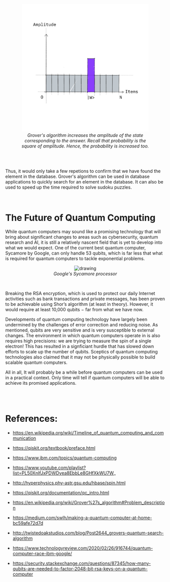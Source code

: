 <span />

<br />
<br />

<figure align="center">
<img src="../assets/grover.jpg" alt="drawing" width="400" />
<figcaption><i>Grover's algorithm increases the amplitude of the state corresponding to the answer. Recall that probability is the square of amplitude. Hence, the probability is increased too.</i></figcaption>

</figure>

<br />
<br />

Thus, it would only take a few repetions to confirm that we have found the element in the database. Grover's algorithm can be used in database applications to quickly search for an element in the database. It can also be used to speed up the time required to solve sudoku puzzles.

<br />

# The Future of Quantum Computing
While quantum computers may sound like a promising technology that will bring about significant changes to areas such as cybersecurity, quantum research and AI, it is still a relatively nascent field that is yet to develop into what we would expect. One of the current best quantum computer, Sycamore by Google, can only handle 53 qubits, which is far less that what is required for quantum computers to tackle exponential problems. 

<figure align="center">
<img src="https://images.theconversation.com/files/303589/original/file-20191125-74588-j0a746.png?ixlib=rb-1.1.0&q=45&auto=format&w=1000&fit=clip" alt="drawing" width="400" />
<figcaption><i>Google's Sycamore processor</i></figcaption>

</figure>

<br />

Breaking the RSA encryption, which is used to protect our daily Internet activities such as bank transactions and private messages, has been proven to be achievable using Shor’s algorithm (at least in theory). However, it would require at least 10,000 qubits $-$ far from what we have now. 

Developments of quantum computing technology have largely been undermined by the challenges of error correction and reducing noise. As mentioned, qubits are very sensitive and is very susceptible to external changes. The environment in which quantum computers operate in is also requires high precisions: we are trying to measure the spin of a single electron! This has resulted in a signficiant hurdle that has slowed down efforts to scale up the number of qubits. Sceptics of quantum computing technologies also claimed that it may not be physically possible to build scalable quantum computers.

All in all, It will probably be a while before quantum computers can be used in a practical context. Only time will tell if quantum computers will be able to achieve its promised applications.



<br />
<br />

# References:
- https://en.wikipedia.org/wiki/Timeline_of_quantum_computing_and_communication

- https://qiskit.org/textbook/preface.html

- https://www.ibm.com/topics/quantum-computing

- https://www.youtube.com/playlist?list=PL50XnIfJxPDWDyea8EbbLe8GHfXkWU7W_

- http://hyperphysics.phy-astr.gsu.edu/hbase/spin.html	

- https://qiskit.org/documentation/qc_intro.html

- https://en.wikipedia.org/wiki/Grover%27s_algorithm#Problem_description

- https://medium.com/swlh/making-a-quantum-computer-at-home-bc59afe72d7d

- http://twistedoakstudios.com/blog/Post2644_grovers-quantum-search-algorithm	

- https://www.technologyreview.com/2020/02/26/916744/quantum-computer-race-ibm-google/

- https://security.stackexchange.com/questions/87345/how-many-qubits-are-needed-to-factor-2048-bit-rsa-keys-on-a-quantum-computer 